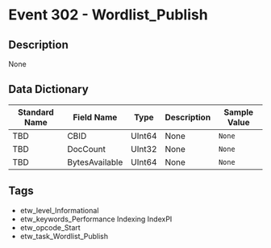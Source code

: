 # Event 302 - Wordlist_Publish

## Description
None

## Data Dictionary
|Standard Name|Field Name|Type|Description|Sample Value|
|---|---|---|---|---|
|TBD|CBID|UInt64|None|`None`|
|TBD|DocCount|UInt32|None|`None`|
|TBD|BytesAvailable|UInt64|None|`None`|

## Tags
* etw_level_Informational
* etw_keywords_Performance Indexing IndexPI
* etw_opcode_Start
* etw_task_Wordlist_Publish